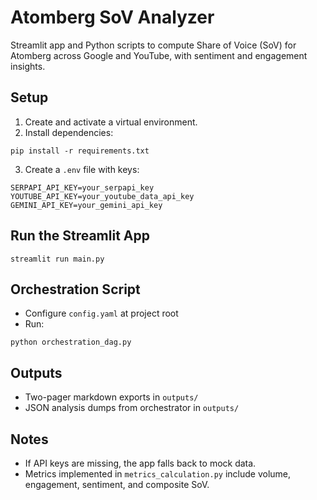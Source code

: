 # Atomberg SoV Analyzer

Streamlit app and Python scripts to compute Share of Voice (SoV) for Atomberg across Google and YouTube, with sentiment and engagement insights.

## Setup

1. Create and activate a virtual environment.
2. Install dependencies:
```
pip install -r requirements.txt
```
3. Create a `.env` file with keys:
```
SERPAPI_API_KEY=your_serpapi_key
YOUTUBE_API_KEY=your_youtube_data_api_key
GEMINI_API_KEY=your_gemini_api_key
```

## Run the Streamlit App
```
streamlit run main.py
```

## Orchestration Script
- Configure `config.yaml` at project root
- Run:
```
python orchestration_dag.py
```

## Outputs
- Two-pager markdown exports in `outputs/`
- JSON analysis dumps from orchestrator in `outputs/`

## Notes
- If API keys are missing, the app falls back to mock data.
- Metrics implemented in `metrics_calculation.py` include volume, engagement, sentiment, and composite SoV.

